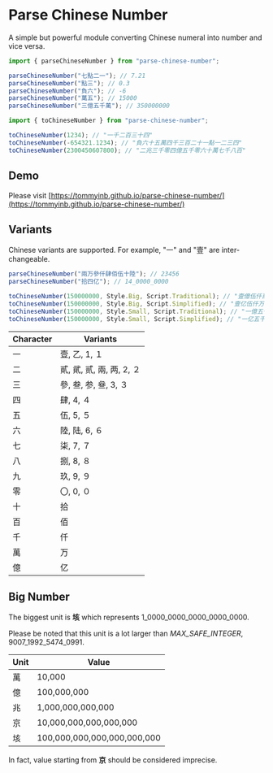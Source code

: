 # Parse Chinese Number

A simple but powerful module converting Chinese numeral into number and vice versa.

```javascript
import { parseChineseNumber } from "parse-chinese-number";

parseChineseNumber("七點二一"); // 7.21
parseChineseNumber("點三"); // 0.3
parseChineseNumber("負六"); // -6
parseChineseNumber("萬五"); // 15000
parseChineseNumber("三億五千萬"); // 350000000
```

```javascript
import { toChineseNumber } from "parse-chinese-number";

toChineseNumber(1234); // "一千二百三十四"
toChineseNumber(-654321.1234); // "負六十五萬四千三百二十一點一二三四"
toChineseNumber(2300450607800); // "二兆三千零四億五千零六十萬七千八百"
```

## Demo

Please visit [https://tommyinb.github.io/parse-chinese-number/](https://tommyinb.github.io/parse-chinese-number/)

## Variants

Chinese variants are supported. For example, "一" and "壹" are inter-changeable.

```javascript
parseChineseNumber("兩万參仟肆佰伍十陸"); // 23456
parseChineseNumber("拾四亿"); // 14_0000_0000
```

```javascript
toChineseNumber(150000000, Style.Big, Script.Traditional); // "壹億伍仟萬"
toChineseNumber(150000000, Style.Big, Script.Simplified); // "壹亿伍仟万"
toChineseNumber(150000000, Style.Small, Script.Traditional); // "一億五千萬"
toChineseNumber(150000000, Style.Small, Script.Simplified); // "一亿五千万"
```

| Character | Variants                  |
| --------- | ------------------------- |
| 一        | 壹, 乙, 1, １             |
| 二        | 貳, 貮, 贰, 兩, 两, 2, ２ |
| 三        | 參, 叁, 参, 叄, 3, ３     |
| 四        | 肆, 4, ４                 |
| 五        | 伍, 5, ５                 |
| 六        | 陸, 陆, 6, ６             |
| 七        | 柒, 7, ７                 |
| 八        | 捌, 8, ８                 |
| 九        | 玖, 9, ９                 |
| 零        | 〇, 0, ０                 |
| 十        | 拾                        |
| 百        | 佰                        |
| 千        | 仟                        |
| 萬        | 万                        |
| 億        | 亿                        |

## Big Number

The biggest unit is **垓** which represents 1_0000_0000_0000_0000_0000.

Please be noted that this unit is a lot larger than _MAX_SAFE_INTEGER_, 9007_1992_5474_0991.

| Unit | Value                       |
| ---- | --------------------------- |
| 萬   | 10,000                      |
| 億   | 100,000,000                 |
| 兆   | 1,000,000,000,000           |
| 京   | 10,000,000,000,000,000      |
| 垓   | 100,000,000,000,000,000,000 |

In fact, value starting from **京** should be considered imprecise.
